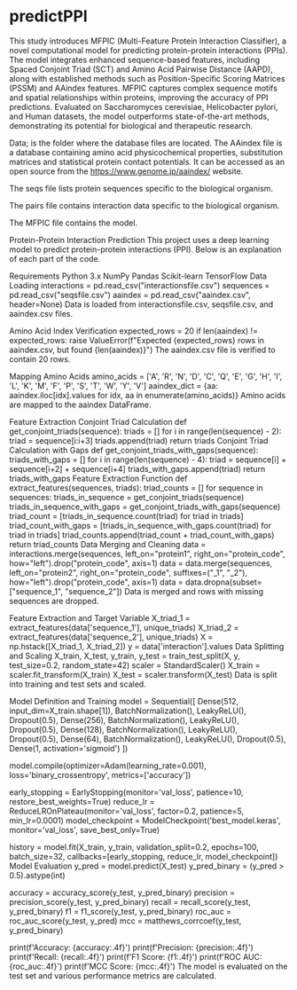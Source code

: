 # predictPPI

This study introduces MFPIC (Multi-Feature Protein Interaction Classifier), a novel computational model for predicting protein-protein interactions (PPIs). The model integrates enhanced sequence-based features, including Spaced Conjoint Triad (SCT) and Amino Acid Pairwise Distance (AAPD), along with established methods such as Position-Specific Scoring Matrices (PSSM) and AAindex features. MFPIC captures complex sequence motifs and spatial relationships within proteins, improving the accuracy of PPI predictions. Evaluated on Saccharomyces cerevisiae, Helicobacter pylori, and Human datasets, the model outperforms state-of-the-art methods, demonstrating its potential for biological and therapeutic research​.

Data; is the folder where the database files are located. The AAindex file is a database containing amino acid physicochemical properties, substitution matrices and statistical protein contact potentials. It can be accessed as an open source from the https://www.genome.jp/aaindex/ website.

The seqs file lists protein sequences specific to the biological organism.

The pairs file contains interaction data specific to the biological organism.

The MFPIC file contains the model.

Protein-Protein Interaction Prediction
This project uses a deep learning model to predict protein-protein interactions (PPI). Below is an explanation of each part of the code.

Requirements
Python 3.x
NumPy
Pandas
Scikit-learn
TensorFlow
Data Loading
interactions = pd.read_csv("interactionsfile.csv")
sequences = pd.read_csv("seqsfile.csv")
aaindex = pd.read_csv("aaindex.csv", header=None)
Data is loaded from interactionsfile.csv, seqsfile.csv, and aaindex.csv files.

Amino Acid Index Verification
expected_rows = 20
if len(aaindex) != expected_rows:
    raise ValueError(f"Expected {expected_rows} rows in aaindex.csv, but found {len(aaindex)}")
The aaindex.csv file is verified to contain 20 rows.

Mapping Amino Acids
amino_acids = ['A', 'R', 'N', 'D', 'C', 'Q', 'E', 'G', 'H', 'I', 'L', 'K', 'M', 'F', 'P', 'S', 'T', 'W', 'Y', 'V']
aaindex_dict = {aa: aaindex.iloc[idx].values for idx, aa in enumerate(amino_acids)}
Amino acids are mapped to the aaindex DataFrame.

Feature Extraction
Conjoint Triad Calculation
def get_conjoint_triads(sequence):
    triads = []
    for i in range(len(sequence) - 2):
        triad = sequence[i:i+3]
        triads.append(triad)
    return triads
Conjoint Triad Calculation with Gaps
def get_conjoint_triads_with_gaps(sequence):
    triads_with_gaps = []
    for i in range(len(sequence) - 4):
        triad = sequence[i] + sequence[i+2] + sequence[i+4]
        triads_with_gaps.append(triad)
    return triads_with_gaps
Feature Extraction Function
def extract_features(sequences, triads):
    triad_counts = []
    for sequence in sequences:
        triads_in_sequence = get_conjoint_triads(sequence)
        triads_in_sequence_with_gaps = get_conjoint_triads_with_gaps(sequence)
        triad_count = [triads_in_sequence.count(triad) for triad in triads]
        triad_count_with_gaps = [triads_in_sequence_with_gaps.count(triad) for triad in triads]
        triad_counts.append(triad_count + triad_count_with_gaps)
    return triad_counts
Data Merging and Cleaning
data = interactions.merge(sequences, left_on="protein1", right_on="protein_code", how="left").drop("protein_code", axis=1)
data = data.merge(sequences, left_on="protein2", right_on="protein_code", suffixes=("_1", "_2"), how="left").drop("protein_code", axis=1)
data = data.dropna(subset=["sequence_1", "sequence_2"])
Data is merged and rows with missing sequences are dropped.

Feature Extraction and Target Variable
X_triad_1 = extract_features(data['sequence_1'], unique_triads)
X_triad_2 = extract_features(data['sequence_2'], unique_triads)
X = np.hstack([X_triad_1, X_triad_2])
y = data['interaction'].values
Data Splitting and Scaling
X_train, X_test, y_train, y_test = train_test_split(X, y, test_size=0.2, random_state=42)
scaler = StandardScaler()
X_train = scaler.fit_transform(X_train)
X_test = scaler.transform(X_test)
Data is split into training and test sets and scaled.

Model Definition and Training
model = Sequential([
    Dense(512, input_dim=X_train.shape[1]),
    BatchNormalization(),
    LeakyReLU(),
    Dropout(0.5),
    Dense(256),
    BatchNormalization(),
    LeakyReLU(),
    Dropout(0.5),
    Dense(128),
    BatchNormalization(),
    LeakyReLU(),
    Dropout(0.5),
    Dense(64),
    BatchNormalization(),
    LeakyReLU(),
    Dropout(0.5),
    Dense(1, activation='sigmoid')
])

model.compile(optimizer=Adam(learning_rate=0.001), loss='binary_crossentropy', metrics=['accuracy'])

early_stopping = EarlyStopping(monitor='val_loss', patience=10, restore_best_weights=True)
reduce_lr = ReduceLROnPlateau(monitor='val_loss', factor=0.2, patience=5, min_lr=0.0001)
model_checkpoint = ModelCheckpoint('best_model.keras', monitor='val_loss', save_best_only=True)

history = model.fit(X_train, y_train, validation_split=0.2, epochs=100, batch_size=32, callbacks=[early_stopping, reduce_lr, model_checkpoint])
Model Evaluation
y_pred = model.predict(X_test)
y_pred_binary = (y_pred > 0.5).astype(int)

accuracy = accuracy_score(y_test, y_pred_binary)
precision = precision_score(y_test, y_pred_binary)
recall = recall_score(y_test, y_pred_binary)
f1 = f1_score(y_test, y_pred_binary)
roc_auc = roc_auc_score(y_test, y_pred)
mcc = matthews_corrcoef(y_test, y_pred_binary)

print(f'Accuracy: {accuracy:.4f}')
print(f'Precision: {precision:.4f}')
print(f'Recall: {recall:.4f}')
print(f'F1 Score: {f1:.4f}')
print(f'ROC AUC: {roc_auc:.4f}')
print(f'MCC Score: {mcc:.4f}')
The model is evaluated on the test set and various performance metrics are calculated.
